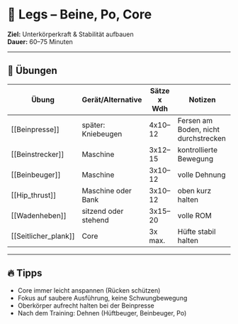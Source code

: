 # 🦵 Legs – Beine, Po, Core

**Ziel:** Unterkörperkraft & Stabilität aufbauen  
**Dauer:** 60–75 Minuten  

---

## 🧩 Übungen

| Übung                | Gerät/Alternative    | Sätze x Wdh | Notizen                              |
| -------------------- | -------------------- | ----------- | ------------------------------------ |
| [[Beinpresse]]       | später: Kniebeugen   | 4x10–12     | Fersen am Boden, nicht durchstrecken |
| [[Beinstrecker]]     | Maschine             | 3x12–15     | kontrollierte Bewegung               |
| [[Beinbeuger]]       | Maschine             | 3x10–12     | volle Dehnung                        |
| [[Hip_thrust]]       | Maschine oder Bank   | 3x10–12     | oben kurz halten                     |
| [[Wadenheben]]       | sitzend oder stehend | 3x15–20     | volle ROM                            |
| [[Seitlicher_plank]] | Core                 | 3x max.     | Hüfte stabil halten                  |

---

## 🔥 Tipps
- Core immer leicht anspannen (Rücken schützen)  
- Fokus auf saubere Ausführung, keine Schwungbewegung  
- Oberkörper aufrecht halten bei der Beinpresse  
- Nach dem Training: Dehnen (Hüftbeuger, Beinbeuger, Po)  
